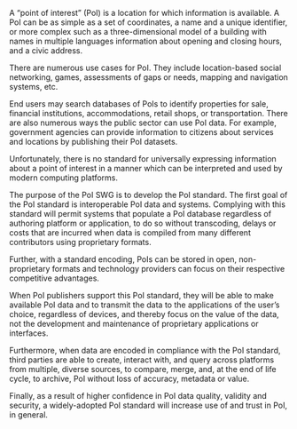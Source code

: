 A “point of interest” (PoI) is a location for which information is available. A PoI can be as simple as a set of coordinates, a name and a unique identifier, or more complex such as a three-dimensional model of a building with names in multiple languages information about opening and closing hours, and a civic address.

There are numerous use cases for PoI. They include location-based social networking, games, assessments of gaps or needs, mapping and navigation systems, etc.

End users may search databases of PoIs to identify properties for sale, financial institutions, accommodations, retail shops, or transportation. There are also numerous ways the public sector can use PoI data. For example, government agencies can provide information to citizens about services and locations by publishing their PoI datasets.

Unfortunately, there is no standard for universally expressing information about a point of interest in a manner which can be interpreted and used by modern computing platforms.

The purpose of the PoI SWG is to develop the PoI standard. The first goal of the PoI standard is interoperable PoI data and systems. Complying with this standard will permit systems that populate a PoI database regardless of authoring platform or application, to do so without transcoding, delays or costs that are incurred when data is compiled from many different contributors using proprietary formats.

Further, with a standard encoding, PoIs can be stored in open, non-proprietary formats and technology providers can focus on their respective competitive advantages.

When PoI publishers support this PoI standard, they will be able to make available PoI data and to transmit the data to the applications of the user’s choice, regardless of devices, and thereby focus on the value of the data, not the development and maintenance of proprietary applications or interfaces.

Furthermore, when data are encoded in compliance with the PoI standard, third parties are able to create, interact with, and query across platforms from multiple, diverse sources, to compare, merge, and, at the end of life cycle, to archive, PoI without loss of accuracy, metadata or value.

Finally, as a result of higher confidence in PoI data quality, validity and security, a widely-adopted PoI standard will increase use of and trust in PoI, in general.
